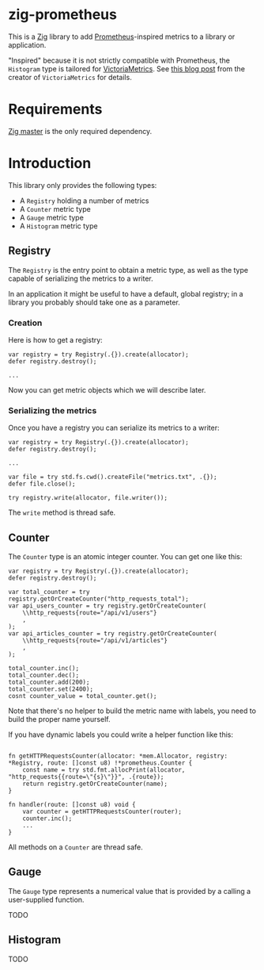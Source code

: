 # zig-prometheus

This is a [Zig](https://ziglang.org/) library to add [Prometheus](https://prometheus.io/docs/concepts/data_model/)-inspired metrics to a library or application.

"Inspired" because it is not strictly compatible with Prometheus, the `Histogram` type is tailored for [VictoriaMetrics](https://github.com/VictoriaMetrics/VictoriaMetrics).
See [this blog post](https://valyala.medium.com/improving-histogram-usability-for-prometheus-and-grafana-bc7e5df0e350) from the creator of `VictoriaMetrics` for details.

# Requirements

[Zig master](https://ziglang.org/download/) is the only required dependency.

# Introduction

This library only provides the following types:
* A `Registry` holding a number of metrics
* A `Counter` metric type
* A `Gauge` metric type
* A `Histogram` metric type

## Registry

The `Registry` is the entry point to obtain a metric type, as well as the type capable of serializing the metrics to a writer.

In an application it might be useful to have a default, global registry; in a library you probably should take one as a parameter.

### Creation

Here is how to get a registry:
```zig
var registry = try Registry(.{}).create(allocator);
defer registry.destroy();

...
```

Now you can get metric objects which we will describe later.

### Serializing the metrics

Once you have a registry you can serialize its metrics to a writer:
```zig
var registry = try Registry(.{}).create(allocator);
defer registry.destroy();

...

var file = try std.fs.cwd().createFile("metrics.txt", .{});
defer file.close();

try registry.write(allocator, file.writer());
```

The `write` method is thread safe.

## Counter

The `Counter` type is an atomic integer counter. You can get one like this:

```zig
var registry = try Registry(.{}).create(allocator);
defer registry.destroy();

var total_counter = try registry.getOrCreateCounter("http_requests_total");
var api_users_counter = try registry.getOrCreateCounter(
    \\http_requests{route="/api/v1/users"}
    ,
);
var api_articles_counter = try registry.getOrCreateCounter(
    \\http_requests{route="/api/v1/articles"}
    ,
);

total_counter.inc();
total_counter.dec();
total_counter.add(200);
total_counter.set(2400);
cosnt counter_value = total_counter.get();

```

Note that there's no helper to build the metric name with labels, you need to build the proper name yourself.

If you have dynamic labels you could write a helper function like this:
```zig

fn getHTTPRequestsCounter(allocator: *mem.Allocator, registry: *Registry, route: []const u8) !*prometheus.Counter {
    const name = try std.fmt.allocPrint(allocator, "http_requests{{route=\"{s}\"}}", .{route});
    return registry.getOrCreateCounter(name);
}

fn handler(route: []const u8) void {
    var counter = getHTTPRequestsCounter(router);
    counter.inc();
    ...
}
```

All methods on a `Counter` are thread safe.

## Gauge

The `Gauge` type represents a numerical value that is provided by a calling a user-supplied function.

TODO

## Histogram

TODO
